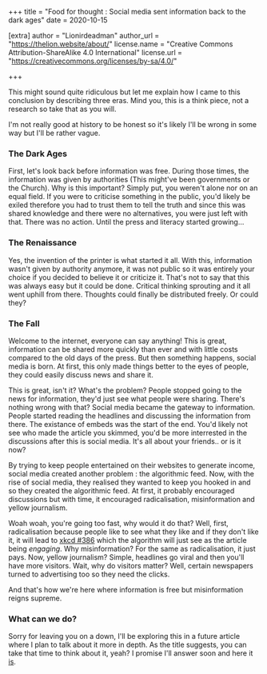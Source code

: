 +++
title = "Food for thought : Social media sent information back to the dark ages"
date = 2020-10-15

[extra]
author = "Lionirdeadman"
author_url = "https://thelion.website/about/"
license.name = "Creative Commons Attribution-ShareAlike 4.0 International"
license.url = "https://creativecommons.org/licenses/by-sa/4.0/"

+++

This might sound quite ridiculous but let me explain how I came to this conclusion by describing three eras. Mind you, this is a think piece, not a research so take that as you will.
<!-- more -->

I'm not really good at history to be honest so it's likely I'll be wrong in some way but I'll be rather vague.

### The Dark Ages

First, let's look back before information was free. During those times, the information was given by authorities (This might've been governments or the Church).
Why is this important? Simply put, you weren't alone nor on an equal field. If you were to criticise something in the public, you'd likely be exiled therefore you
had to trust them to tell the truth and since this was shared knowledge and there were no alternatives, you were just left with that. There was no action.
Until the press and literacy started growing...

### The Renaissance

Yes, the invention of the printer is what started it all. With this, information wasn't given by authority anymore, it was not public so it was entirely your choice
if you decided to believe it or criticize it. That's not to say that this was always easy but it could be done. Critical thinking sprouting and it all went uphill
from there. Thoughts could finally be distributed freely. Or could they?

### The Fall

Welcome to the internet, everyone can say anything! This is great, information can be shared more quickly than ever and with little costs compared to the old days of
the press. But then something happens, social media is born. At first, this only made things better to the eyes of people, they could easily discuss news and share it.

This is great, isn't it? What's the problem? People stopped going to the news for information, they'd just see what people were sharing. There's nothing wrong with that?
Social media became the gateway to information. People started reading the headlines and discussing the information from there. The existance of embeds was the start of the end.
You'd likely not see who made the article you skimmed, you'd be more interrested in the discussions after this is social media. It's all about your friends.. or is it now?

By trying to keep people entertained on their websites to generate income, social media created another problem : the algorithmic feed. Now, with the rise of social media, they realised
they wanted to keep you hooked in and so they created the algorithmic feed. At first, it probably encouraged discussions but with time, it encouraged radicalisation,
misinformation and yellow journalism.

Woah woah, you're going too fast, why would it do that? Well, first, radicalisation because people like to see what they like and if they don't like it, it will lead to [xkcd #386](https://xkcd.com/386/)
which the algorithm will just see as the article being *engaging*. Why misinformation? For the same as radicalisation, it just pays. Now, yellow journalism? Simple, headlines
go viral and then you'll have more visitors. Wait, why do visitors matter? Well, certain newspapers turned to advertising too so they need the clicks.

And that's how we're here where information is free but misinformation reigns supreme.

### What can we do?

Sorry for leaving you on a down, I'll be exploring this in a future article where I plan to talk about it more in depth. As the title suggests,
you can take that time to think about it, yeah? I promise I'll answer soon and here it [is](@/2020-10-18.md).
